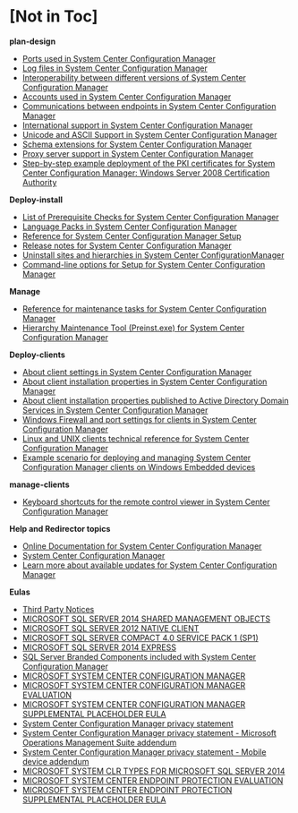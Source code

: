 ﻿



# [Not in Toc]
**plan-design**
-  [Ports used in System Center Configuration Manager](plan-design/hierarchy/ports.md)
-  [Log files in System Center Configuration Manager](plan-design/hierarchy/log-files.md)
-  [Interoperability between different versions of System Center Configuration Manager](plan-design/hierarchy/interoperability-between-different-versions.md)
-  [Accounts used in System Center Configuration Manager](plan-design/hierarchy/accounts.md)
-  [Communications between endpoints in System Center Configuration Manager](plan-design/hierarchy/communications-between-endpoints.md)
-  [International support in System Center Configuration Manager](plan-design/hierarchy/international-support.md)
-  [Unicode and ASCII Support in System Center Configuration Manager](plan-design/hierarchy/unicode-and-ascii-support.md)
-  [Schema extensions for System Center Configuration Manager](plan-design/network/schema-extensions.md)
-  [Proxy server support in System Center Configuration Manager](plan-design/network/proxy-server-support.md)
- [Step-by-step example deployment of the PKI certificates for System Center Configuration Manager: Windows Server 2008 Certification Authority](plan-design/network/example-deployment-of-pki-certificates.md)

**Deploy-install**
-  [List of Prerequisite Checks for System Center Configuration Manager](servers/deploy/install/list-of-prerequisite-checks.md)
- [Language Packs in System Center Configuration Manager](servers/deploy/install/language-packs.md)
- [Reference for System Center Configuration Manager Setup](servers/deploy/install/setup-reference.md)
- [Release notes for System Center Configuration Manager](servers/deploy/install/release-notes.md)
- [Uninstall sites and hierarchies in System Center ConfigurationManager](servers/deploy/install/uninstall-sites-and-hierarchies.md)
- [Command-line options for Setup for System Center Configuration Manager](servers/deploy/install/command-line-options-for-setup.md)

**Manage**
- [Reference for maintenance tasks for System Center Configuration Manager](servers/manage/reference-for-maintenance-tasks.md)
- [Hierarchy Maintenance Tool (Preinst.exe) for System Center Configuration Manager](servers/manage/hierarchy-maintenance-tool-preinst.exe.md)

**Deploy-clients**
- [About client settings in System Center Configuration Manager](clients/deploy/about-client-settings.md)
- [About client installation properties in System Center Configuration Manager](clients/deploy/about-client-installation-properties.md)
- [About client installation properties published to Active Directory Domain Services in System Center Configuration Manager](clients/deploy/about-client-installation-properties-published-to-active-directory-domain-services.md)
- [Windows Firewall and port settings for clients in System Center Configuration Manager](clients/deploy/windows-firewall-and-port-settings-for-clients.md)
- [Linux and UNIX clients technical reference for System Center Configuration Manager](clients/deploy/linux-and-unix-clients-technical-reference.md)
- [Example scenario for deploying and managing System Center Configuration Manager clients on Windows Embedded devices](clients/deploy/example-scenario-for-deploying-and-managing-clients-on-windows-embedded-devices.md)

**manage-clients**
- [Keyboard shortcuts for the remote control viewer in System Center Configuration Manager](clients/manage/remote-control/keyboard-shortcuts-for-the-remote-control-viewer.md)

**Help and Redirector topics**
- [Online Documentation for System Center Configuration Manager](misc/online-documentation.md)
- [System Center Configuration Manager](misc/system-center-configuration-manager.md)
- [Learn more about available updates for System Center Configuration Manager](misc/learn-more-about-available-updates.md)

**Eulas**
- [Third Party Notices](misc/eula/third-party-notices.md)
- [MICROSOFT SQL SERVER 2014 SHARED MANAGEMENT OBJECTS](misc/eula/microsoft-sql-server-2014-shared-management-objects.md)
- [MICROSOFT SQL SERVER 2012 NATIVE CLIENT](misc/eula/microsoft-sql-server-2012-native-client.md)
- [MICROSOFT SQL SERVER COMPACT 4.0 SERVICE PACK 1 (SP1)](misc/eula/microsoft-sql-server-compact-4.0-service-pack-1-sp1.md)
- [MICROSOFT SQL SERVER 2014 EXPRESS](misc/eula/microsoft-sql-server-2014-express.md)
- [SQL Server Branded Components included with System Center Configuration Manager](misc/eula/sql-server-branded-components-included.md)
- [MICROSOFT SYSTEM CENTER CONFIGURATION MANAGER](misc/eula/microsoft-system-center-configuration-manager.md)
- [MICROSOFT SYSTEM CENTER CONFIGURATION MANAGER EVALUATION](misc/eula/microsoft-system-center-configuration-manager-evaluation.md)
- [MICROSOFT SYSTEM CENTER CONFIGURATION MANAGER SUPPLEMENTAL PLACEHOLDER EULA](misc/eula/microsoft-system-center-configuration-manager-supplemental-placeholder-eula.md)
- [System Center Configuration Manager privacy statement](misc/privacy/privacy-statement.md)
- [System Center Configuration Manager privacy statement - Microsoft Operations Management Suite addendum](misc/privacy/privacy-statement-microsoft-operations-management-suite-addendum.md)
- [System Center Configuration Manager privacy statement - Mobile device addendum](misc/privacy/privacy-statement-mobile-device-addendum.md)
- [MICROSOFT SYSTEM CLR TYPES FOR MICROSOFT SQL SERVER 2014](misc/eula/microsoft-system-clr-types-for-microsoft-sql-server-2014.md)
- [MICROSOFT SYSTEM CENTER ENDPOINT PROTECTION EVALUATION](misc/eula/microsoft-system-center-endpoint-protection-evaluation.md)
- [MICROSOFT SYSTEM CENTER ENDPOINT PROTECTION SUPPLEMENTAL PLACEHOLDER EULA](misc/eula/microsoft-system-center-endpoint-protection-supplemental-placeholder-eula.md)

